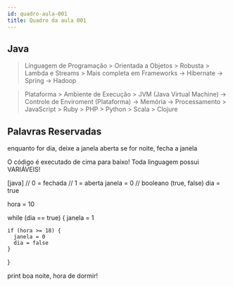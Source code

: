 ```yaml
---
id: quadro-aula-001
title: Quadro da aula 001
---
```


## Java

  > Línguagem de Programação
    > Orientada a Objetos
    > Robusta
    > Lambda e Streams
    > Mais completa em Frameworks
      -> Hibernate
      -> Spring
      -> Hadoop

  > Plataforma
    > Ambiente de Execução
    > JVM (Java Virtual Machine)
      -> Controle de Enviroment (Plataforma)
      -> Memória
      -> Processamento
    > JavaScript
    > Ruby
    > PHP
    > Python
    > Scala
    > Clojure


## Palavras Reservadas
  
  enquanto for dia, deixe a janela aberta
  se for noite, fecha a janela

  O código é executado de cima para baixo!
  Toda linguagem possui VARIÁVEIS!

[java]
  // 0 = fechada
  // 1 = aberta
  janela = 0
  // booleano (true, false)
  dia = true

  hora = 10

  while (dia == true) {
    janela = 1

    if (hora >= 18) {
      janela = 0
      dia = false
    }

  }
    
  print boa noite, hora de dormir!